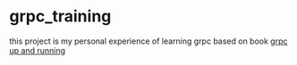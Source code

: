 # grpc_training

this project is my personal experience of learning grpc based on book [grpc up and running
](https://www.oreilly.com/library/view/grpc-up-and/9781492058328/)
